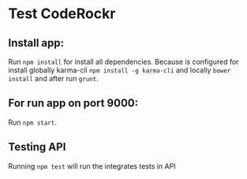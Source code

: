 # Test CodeRockr

## Install app:
Run `npm install` for install all dependencies. 
Because is configured for install globally karma-cli `npm install -g karma-cli` and locally `bower install` and after run `grunt`.

## For run app on port 9000:

Run `npm start`.

## Testing API

Running `npm test` will run the integrates tests in API
